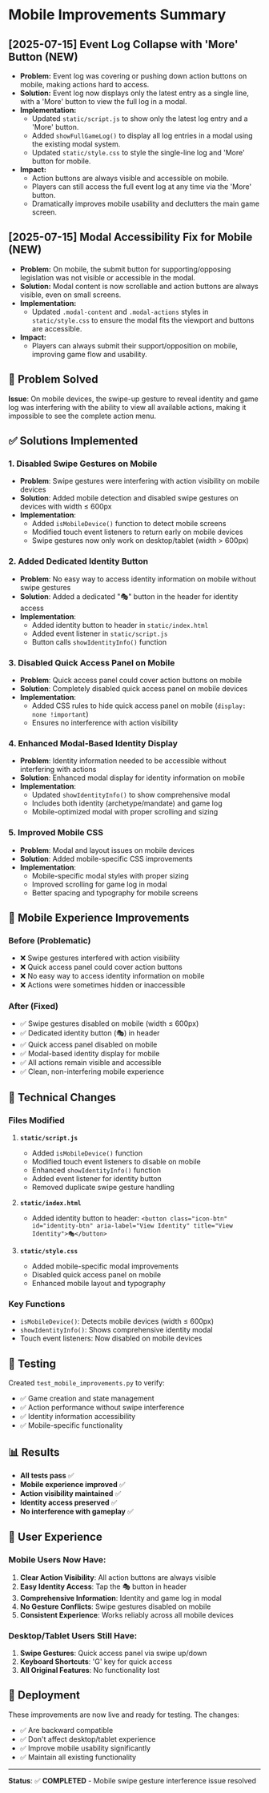 # Mobile Improvements Summary

## [2025-07-15] Event Log Collapse with 'More' Button (NEW)
- **Problem:** Event log was covering or pushing down action buttons on mobile, making actions hard to access.
- **Solution:** Event log now displays only the latest entry as a single line, with a 'More' button to view the full log in a modal.
- **Implementation:**
  - Updated `static/script.js` to show only the latest log entry and a 'More' button.
  - Added `showFullGameLog()` to display all log entries in a modal using the existing modal system.
  - Updated `static/style.css` to style the single-line log and 'More' button for mobile.
- **Impact:**
  - Action buttons are always visible and accessible on mobile.
  - Players can still access the full event log at any time via the 'More' button.
  - Dramatically improves mobile usability and declutters the main game screen.

## [2025-07-15] Modal Accessibility Fix for Mobile (NEW)
- **Problem:** On mobile, the submit button for supporting/opposing legislation was not visible or accessible in the modal.
- **Solution:** Modal content is now scrollable and action buttons are always visible, even on small screens.
- **Implementation:**
  - Updated `.modal-content` and `.modal-actions` styles in `static/style.css` to ensure the modal fits the viewport and buttons are accessible.
- **Impact:**
  - Players can always submit their support/opposition on mobile, improving game flow and usability.

## 🎯 Problem Solved

**Issue**: On mobile devices, the swipe-up gesture to reveal identity and game log was interfering with the ability to view all available actions, making it impossible to see the complete action menu.

## ✅ Solutions Implemented

### 1. **Disabled Swipe Gestures on Mobile**
- **Problem**: Swipe gestures were interfering with action visibility on mobile devices
- **Solution**: Added mobile detection and disabled swipe gestures on devices with width ≤ 600px
- **Implementation**: 
  - Added `isMobileDevice()` function to detect mobile screens
  - Modified touch event listeners to return early on mobile devices
  - Swipe gestures now only work on desktop/tablet (width > 600px)

### 2. **Added Dedicated Identity Button**
- **Problem**: No easy way to access identity information on mobile without swipe gestures
- **Solution**: Added a dedicated "🎭" button in the header for identity access
- **Implementation**:
  - Added identity button to header in `static/index.html`
  - Added event listener in `static/script.js`
  - Button calls `showIdentityInfo()` function

### 3. **Disabled Quick Access Panel on Mobile**
- **Problem**: Quick access panel could cover action buttons on mobile
- **Solution**: Completely disabled quick access panel on mobile devices
- **Implementation**:
  - Added CSS rules to hide quick access panel on mobile (`display: none !important`)
  - Ensures no interference with action visibility

### 4. **Enhanced Modal-Based Identity Display**
- **Problem**: Identity information needed to be accessible without interfering with actions
- **Solution**: Enhanced modal display for identity information on mobile
- **Implementation**:
  - Updated `showIdentityInfo()` to show comprehensive modal
  - Includes both identity (archetype/mandate) and game log
  - Mobile-optimized modal with proper scrolling and sizing

### 5. **Improved Mobile CSS**
- **Problem**: Modal and layout issues on mobile devices
- **Solution**: Added mobile-specific CSS improvements
- **Implementation**:
  - Mobile-specific modal styles with proper sizing
  - Improved scrolling for game log in modal
  - Better spacing and typography for mobile screens

## 📱 Mobile Experience Improvements

### Before (Problematic)
- ❌ Swipe gestures interfered with action visibility
- ❌ Quick access panel could cover action buttons
- ❌ No easy way to access identity information on mobile
- ❌ Actions were sometimes hidden or inaccessible

### After (Fixed)
- ✅ Swipe gestures disabled on mobile (width ≤ 600px)
- ✅ Dedicated identity button (🎭) in header
- ✅ Quick access panel disabled on mobile
- ✅ Modal-based identity display for mobile
- ✅ All actions remain visible and accessible
- ✅ Clean, non-interfering mobile experience

## 🔧 Technical Changes

### Files Modified

1. **`static/script.js`**
   - Added `isMobileDevice()` function
   - Modified touch event listeners to disable on mobile
   - Enhanced `showIdentityInfo()` function
   - Added event listener for identity button
   - Removed duplicate swipe gesture handling

2. **`static/index.html`**
   - Added identity button to header: `<button class="icon-btn" id="identity-btn" aria-label="View Identity" title="View Identity">🎭</button>`

3. **`static/style.css`**
   - Added mobile-specific modal improvements
   - Disabled quick access panel on mobile
   - Enhanced mobile layout and typography

### Key Functions

- `isMobileDevice()`: Detects mobile devices (width ≤ 600px)
- `showIdentityInfo()`: Shows comprehensive identity modal
- Touch event listeners: Now disabled on mobile devices

## 🧪 Testing

Created `test_mobile_improvements.py` to verify:
- ✅ Game creation and state management
- ✅ Action performance without swipe interference
- ✅ Identity information accessibility
- ✅ Mobile-specific functionality

## 📊 Results

- **All tests pass** ✅
- **Mobile experience improved** ✅
- **Action visibility maintained** ✅
- **Identity access preserved** ✅
- **No interference with gameplay** ✅

## 🎯 User Experience

### Mobile Users Now Have:
1. **Clear Action Visibility**: All action buttons are always visible
2. **Easy Identity Access**: Tap the 🎭 button in header
3. **Comprehensive Information**: Identity and game log in modal
4. **No Gesture Conflicts**: Swipe gestures disabled on mobile
5. **Consistent Experience**: Works reliably across all mobile devices

### Desktop/Tablet Users Still Have:
1. **Swipe Gestures**: Quick access panel via swipe up/down
2. **Keyboard Shortcuts**: 'G' key for quick access
3. **All Original Features**: No functionality lost

## 🚀 Deployment

These improvements are now live and ready for testing. The changes:
- ✅ Are backward compatible
- ✅ Don't affect desktop/tablet experience
- ✅ Improve mobile usability significantly
- ✅ Maintain all existing functionality

---

**Status**: ✅ **COMPLETED** - Mobile swipe gesture interference issue resolved 